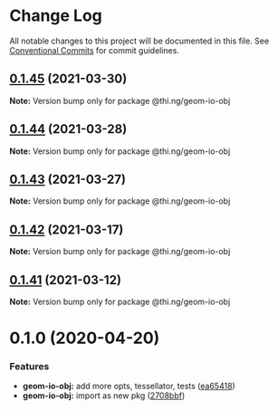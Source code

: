 # Change Log

All notable changes to this project will be documented in this file.
See [Conventional Commits](https://conventionalcommits.org) for commit guidelines.

## [0.1.45](https://github.com/thi-ng/umbrella/compare/@thi.ng/geom-io-obj@0.1.44...@thi.ng/geom-io-obj@0.1.45) (2021-03-30)

**Note:** Version bump only for package @thi.ng/geom-io-obj





## [0.1.44](https://github.com/thi-ng/umbrella/compare/@thi.ng/geom-io-obj@0.1.43...@thi.ng/geom-io-obj@0.1.44) (2021-03-28)

**Note:** Version bump only for package @thi.ng/geom-io-obj





## [0.1.43](https://github.com/thi-ng/umbrella/compare/@thi.ng/geom-io-obj@0.1.42...@thi.ng/geom-io-obj@0.1.43) (2021-03-27)

**Note:** Version bump only for package @thi.ng/geom-io-obj





## [0.1.42](https://github.com/thi-ng/umbrella/compare/@thi.ng/geom-io-obj@0.1.41...@thi.ng/geom-io-obj@0.1.42) (2021-03-17)

**Note:** Version bump only for package @thi.ng/geom-io-obj





## [0.1.41](https://github.com/thi-ng/umbrella/compare/@thi.ng/geom-io-obj@0.1.40...@thi.ng/geom-io-obj@0.1.41) (2021-03-12)

**Note:** Version bump only for package @thi.ng/geom-io-obj





# 0.1.0 (2020-04-20)


### Features

* **geom-io-obj:** add more opts, tessellator, tests ([ea65418](https://github.com/thi-ng/umbrella/commit/ea6541847975846080a905b06e24c717fc648a84))
* **geom-io-obj:** import as new pkg ([2708bbf](https://github.com/thi-ng/umbrella/commit/2708bbfee138be06c71c8eb84996c533bdbba8e2))
